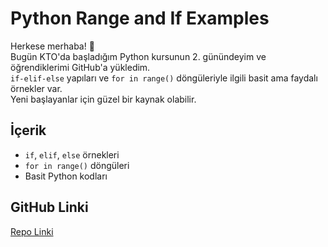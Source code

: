 # Python Range and If Examples

Herkese merhaba! 👋  
Bugün KTO'da başladığım Python kursunun 2. günündeyim ve öğrendiklerimi GitHub'a yükledim.  
`if-elif-else` yapıları ve `for in range()` döngüleriyle ilgili basit ama faydalı örnekler var.  
Yeni başlayanlar için güzel bir kaynak olabilir.  

## İçerik
- `if`, `elif`, `else` örnekleri
- `for in range()` döngüleri
- Basit Python kodları

## GitHub Linki
[Repo Linki](https://github.com/Nur335577/python-range-and-if-)
